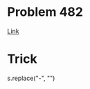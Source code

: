 # Problem 482
[Link](https://leetcode.com/problems/license-key-formatting/description/)

# Trick
s.replace("-", "")
